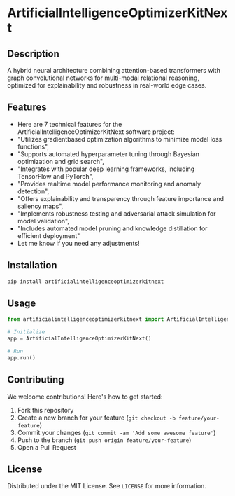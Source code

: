 # ArtificialIntelligenceOptimizerKitNext

## Description

A hybrid neural architecture combining attention-based transformers with graph convolutional networks for multi-modal relational reasoning, optimized for explainability and robustness in real-world edge cases.

## Features

- Here are 7 technical features for the ArtificialIntelligenceOptimizerKitNext software project:
- "Utilizes gradientbased optimization algorithms to minimize model loss functions",
- "Supports automated hyperparameter tuning through Bayesian optimization and grid search",
- "Integrates with popular deep learning frameworks, including TensorFlow and PyTorch",
- "Provides realtime model performance monitoring and anomaly detection",
- "Offers explainability and transparency through feature importance and saliency maps",
- "Implements robustness testing and adversarial attack simulation for model validation",
- "Includes automated model pruning and knowledge distillation for efficient deployment"
- Let me know if you need any adjustments!
## Installation

```bash
pip install artificialintelligenceoptimizerkitnext
```

## Usage

```python
from artificialintelligenceoptimizerkitnext import ArtificialIntelligenceOptimizerKitNext

# Initialize
app = ArtificialIntelligenceOptimizerKitNext()

# Run
app.run()
```

## Contributing

We welcome contributions! Here's how to get started:

1. Fork this repository
2. Create a new branch for your feature (`git checkout -b feature/your-feature`)
3. Commit your changes (`git commit -am 'Add some awesome feature'`)
4. Push to the branch (`git push origin feature/your-feature`)
5. Open a Pull Request

## License

Distributed under the MIT License. See `LICENSE` for more information.
